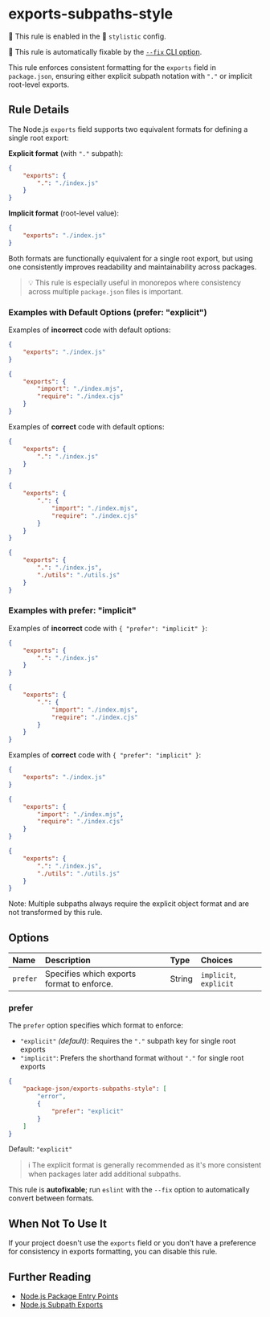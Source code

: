 # exports-subpaths-style

💼 This rule is enabled in the 🎨 `stylistic` config.

🔧 This rule is automatically fixable by the [`--fix` CLI option](https://eslint.org/docs/latest/user-guide/command-line-interface#--fix).

<!-- end auto-generated rule header -->

This rule enforces consistent formatting for the `exports` field in `package.json`, ensuring either explicit subpath notation with `"."` or implicit root-level exports.

## Rule Details

The Node.js `exports` field supports two equivalent formats for defining a single root export:

**Explicit format** (with `"."` subpath):

```json
{
	"exports": {
		".": "./index.js"
	}
}
```

**Implicit format** (root-level value):

```json
{
	"exports": "./index.js"
}
```

Both formats are functionally equivalent for a single root export, but using one consistently improves readability and maintainability across packages.

> 💡 This rule is especially useful in monorepos where consistency across multiple `package.json` files is important.

### Examples with Default Options (prefer: "explicit")

Examples of **incorrect** code with default options:

```json
{
	"exports": "./index.js"
}
```

```json
{
	"exports": {
		"import": "./index.mjs",
		"require": "./index.cjs"
	}
}
```

Examples of **correct** code with default options:

```json
{
	"exports": {
		".": "./index.js"
	}
}
```

```json
{
	"exports": {
		".": {
			"import": "./index.mjs",
			"require": "./index.cjs"
		}
	}
}
```

```json
{
	"exports": {
		".": "./index.js",
		"./utils": "./utils.js"
	}
}
```

### Examples with prefer: "implicit"

Examples of **incorrect** code with `{ "prefer": "implicit" }`:

```json
{
	"exports": {
		".": "./index.js"
	}
}
```

```json
{
	"exports": {
		".": {
			"import": "./index.mjs",
			"require": "./index.cjs"
		}
	}
}
```

Examples of **correct** code with `{ "prefer": "implicit" }`:

```json
{
	"exports": "./index.js"
}
```

```json
{
	"exports": {
		"import": "./index.mjs",
		"require": "./index.cjs"
	}
}
```

```json
{
	"exports": {
		".": "./index.js",
		"./utils": "./utils.js"
	}
}
```

Note: Multiple subpaths always require the explicit object format and are not transformed by this rule.

## Options

<!-- begin auto-generated rule options list -->

| Name     | Description                                | Type   | Choices                |
| :------- | :----------------------------------------- | :----- | :--------------------- |
| `prefer` | Specifies which exports format to enforce. | String | `implicit`, `explicit` |

<!-- end auto-generated rule options list -->

### prefer

The `prefer` option specifies which format to enforce:

- `"explicit"` _(default)_: Requires the `"."` subpath key for single root exports
- `"implicit"`: Prefers the shorthand format without `"."` for single root exports

```json
{
	"package-json/exports-subpaths-style": [
		"error",
		{
			"prefer": "explicit"
		}
	]
}
```

Default: `"explicit"`

> ℹ️ The explicit format is generally recommended as it's more consistent when packages later add additional subpaths.

This rule is **autofixable**; run `eslint` with the `--fix` option to automatically convert between formats.

## When Not To Use It

If your project doesn't use the `exports` field or you don't have a preference for consistency in exports formatting, you can disable this rule.

## Further Reading

- [Node.js Package Entry Points](https://nodejs.org/api/packages.html#package-entry-points)
- [Node.js Subpath Exports](https://nodejs.org/api/packages.html#subpath-exports)
